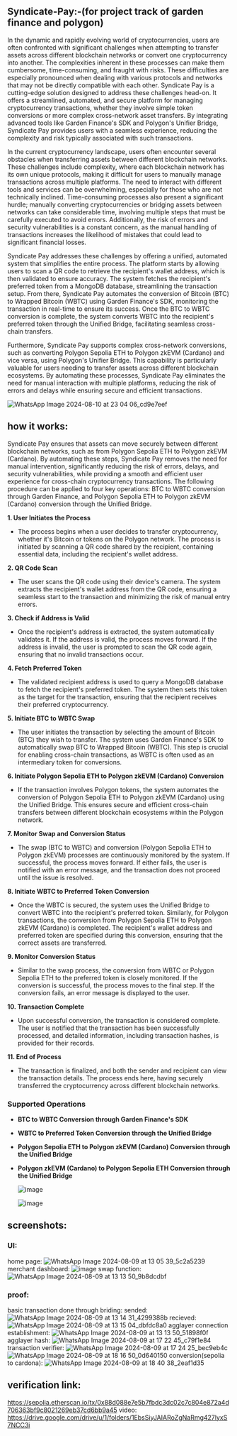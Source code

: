 ## Syndicate-Pay:-(for project track of garden finance and polygon)
  In the dynamic and rapidly evolving world of cryptocurrencies, users are often confronted with significant challenges when attempting to transfer assets across different blockchain networks or convert one cryptocurrency into another. The complexities inherent in these processes can make them cumbersome, time-consuming, and fraught with risks. These difficulties are especially pronounced when dealing with various protocols and networks that may not be directly compatible with each other. Syndicate Pay is a cutting-edge solution designed to address these challenges head-on. It offers a streamlined, automated, and secure platform for managing cryptocurrency transactions, whether they involve simple token conversions or more complex cross-network asset transfers. By integrating advanced tools like Garden Finance's SDK and Polygon's Unifier Bridge, Syndicate Pay provides users with a seamless experience, reducing the complexity and risk typically associated with such transactions.

In the current cryptocurrency landscape, users often encounter several obstacles when transferring assets between different blockchain networks. These challenges include complexity, where each blockchain network has its own unique protocols, making it difficult for users to manually manage transactions across multiple platforms. The need to interact with different tools and services can be overwhelming, especially for those who are not technically inclined. Time-consuming processes also present a significant hurdle; manually converting cryptocurrencies or bridging assets between networks can take considerable time, involving multiple steps that must be carefully executed to avoid errors. Additionally, the risk of errors and security vulnerabilities is a constant concern, as the manual handling of transactions increases the likelihood of mistakes that could lead to significant financial losses.

Syndicate Pay addresses these challenges by offering a unified, automated system that simplifies the entire process. The platform starts by allowing users to scan a QR code to retrieve the recipient's wallet address, which is then validated to ensure accuracy. The system fetches the recipient's preferred token from a MongoDB database, streamlining the transaction setup. From there, Syndicate Pay automates the conversion of Bitcoin (BTC) to Wrapped Bitcoin (WBTC) using Garden Finance's SDK, monitoring the transaction in real-time to ensure its success. Once the BTC to WBTC conversion is complete, the system converts WBTC into the recipient's preferred token through the Unified Bridge, facilitating seamless cross-chain transfers.

Furthermore, Syndicate Pay supports complex cross-network conversions, such as converting Polygon Sepolia ETH to Polygon zkEVM (Cardano) and vice versa, using Polygon's Unifier Bridge. This capability is particularly valuable for users needing to transfer assets across different blockchain ecosystems. By automating these processes, Syndicate Pay eliminates the need for manual interaction with multiple platforms, reducing the risk of errors and delays while ensuring secure and efficient transactions.

![WhatsApp Image 2024-08-10 at 23 04 06_cd9e7eef](https://github.com/user-attachments/assets/31798c14-1cb5-40ed-8b13-e395e07ac54e)

## how it works:
Syndicate Pay ensures that assets can move securely between different blockchain networks, such as from Polygon Sepolia ETH to Polygon zkEVM (Cardano). By automating these steps, Syndicate Pay removes the need for manual intervention, significantly reducing the risk of errors, delays, and security vulnerabilities, while providing a smooth and efficient user experience for cross-chain cryptocurrency transactions. The following procedure can be applied to four key operations: BTC to WBTC conversion through Garden Finance, and Polygon Sepolia ETH to Polygon zkEVM (Cardano) conversion through the Unified Bridge.

**1. User Initiates the Process**
- The process begins when a user decides to transfer cryptocurrency, whether it's Bitcoin or tokens on the Polygon network. The process is initiated by scanning a QR code shared by the recipient, containing essential data, including the recipient's wallet address.

**2. QR Code Scan**
- The user scans the QR code using their device's camera. The system extracts the recipient's wallet address from the QR code, ensuring a seamless start to the transaction and minimizing the risk of manual entry errors.

**3. Check if Address is Valid**
- Once the recipient's address is extracted, the system automatically validates it. If the address is valid, the process moves forward. If the address is invalid, the user is prompted to scan the QR code again, ensuring that no invalid transactions occur.

**4. Fetch Preferred Token**
- The validated recipient address is used to query a MongoDB database to fetch the recipient's preferred token. The system then sets this token as the target for the transaction, ensuring that the recipient receives their preferred cryptocurrency.

**5. Initiate BTC to WBTC Swap**
- The user initiates the transaction by selecting the amount of Bitcoin (BTC) they wish to transfer. The system uses Garden Finance's SDK to automatically swap BTC to Wrapped Bitcoin (WBTC). This step is crucial for enabling cross-chain transactions, as WBTC is often used as an intermediary token for conversions.

**6. Initiate Polygon Sepolia ETH to Polygon zkEVM (Cardano) Conversion**
- If the transaction involves Polygon tokens, the system automates the conversion of Polygon Sepolia ETH to Polygon zkEVM (Cardano) using the Unified Bridge. This ensures secure and efficient cross-chain transfers between different blockchain ecosystems within the Polygon network.

**7. Monitor Swap and Conversion Status**
- The swap (BTC to WBTC) and conversion (Polygon Sepolia ETH to Polygon zkEVM) processes are continuously monitored by the system. If successful, the process moves forward. If either fails, the user is notified with an error message, and the transaction does not proceed until the issue is resolved.

**8. Initiate WBTC to Preferred Token Conversion**
- Once the WBTC is secured, the system uses the Unified Bridge to convert WBTC into the recipient's preferred token. Similarly, for Polygon transactions, the conversion from Polygon Sepolia ETH to Polygon zkEVM (Cardano) is completed. The recipient's wallet address and preferred token are specified during this conversion, ensuring that the correct assets are transferred.

**9. Monitor Conversion Status**
- Similar to the swap process, the conversion from WBTC or Polygon Sepolia ETH to the preferred token is closely monitored. If the conversion is successful, the process moves to the final step. If the conversion fails, an error message is displayed to the user.

**10. Transaction Complete**
- Upon successful conversion, the transaction is considered complete. The user is notified that the transaction has been successfully processed, and detailed information, including transaction hashes, is provided for their records.

**11. End of Process**
- The transaction is finalized, and both the sender and recipient can view the transaction details. The process ends here, having securely transferred the cryptocurrency across different blockchain networks.

### **Supported Operations**
- **BTC to WBTC Conversion through Garden Finance's SDK**
- **WBTC to Preferred Token Conversion through the Unified Bridge**
- **Polygon Sepolia ETH to Polygon zkEVM (Cardano) Conversion through the Unified Bridge**
- **Polygon zkEVM (Cardano) to Polygon Sepolia ETH Conversion through the Unified Bridge**

    

   ![image](https://github.com/user-attachments/assets/de7a5bfe-2f92-492e-a581-b4ab3887e82a)

  ![image](https://github.com/user-attachments/assets/c4bd267b-e4d5-47bb-bb05-6312905167c0)

## screenshots:
   ### UI:
  home page:
       ![WhatsApp Image 2024-08-09 at 13 05 39_5c2a5239](https://github.com/user-attachments/assets/e7ab6584-9e80-45e8-b596-d5651bcd5fa1)
 merchant dashboard:
        ![image](https://github.com/user-attachments/assets/d2aeaec7-9d8e-461a-8466-d79eab0ab43c)
swap function:
        ![WhatsApp Image 2024-08-09 at 13 13 50_9b8dcdbf](https://github.com/user-attachments/assets/05e53c97-46e5-4c3a-bd8d-0620839a0505)
  ### proof:
  basic transaction done through briding:
  sended:
       ![WhatsApp Image 2024-08-09 at 13 14 31_4299388b](https://github.com/user-attachments/assets/1743afea-7cd5-4a51-8541-4ed259c844ef)
  recieved:
        ![WhatsApp Image 2024-08-09 at 13 15 04_dbfdc8a0](https://github.com/user-attachments/assets/ecba0657-5180-417d-b9ba-f45a71626cab)
  agglayer connection establishment:
        ![WhatsApp Image 2024-08-09 at 13 13 50_51898f0f](https://github.com/user-attachments/assets/bf794976-1721-4c9c-bec6-e26843facb94)
  agglayer hash:
        ![WhatsApp Image 2024-08-09 at 17 22 45_c79f1e84](https://github.com/user-attachments/assets/a6f75019-100b-4235-81e6-7c7b5c9e7efa)
  transaction verifier: 
        ![WhatsApp Image 2024-08-09 at 17 24 25_bec9eb4c](https://github.com/user-attachments/assets/65c6d1b4-60e6-48de-a4ec-387e79b1bab4)
        ![WhatsApp Image 2024-08-09 at 18 16 50_0d640150](https://github.com/user-attachments/assets/264d6331-b7af-41e2-ad43-2aa1fc266b2c)
  conversion(sepolia to cardona):
        ![WhatsApp Image 2024-08-09 at 18 40 38_2eaf1d35](https://github.com/user-attachments/assets/97ac2b65-0e6e-451a-bbe6-e042cbd486b7)
## verification link:
  https://sepolia.etherscan.io/tx/0x88d088e7e5b7fbdc3dc02c7c804e872a4d706363bf9c8021269eb37cd6bb9a45
  video: https://drive.google.com/drive/u/1/folders/1EbsSiyJAIARoZgNaRmg427lyxS7NCC3i
    

 
